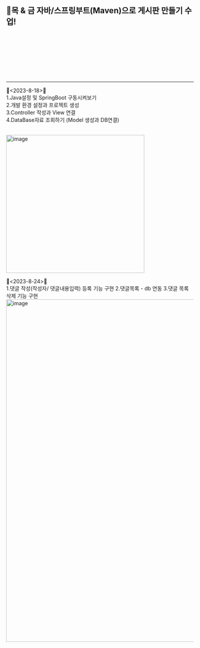 ## 📝목 & 금 자바/스프링부트(Maven)으로 게시판 만들기 수업!
<br><br>

<br><br><br><br>

------------
📅<2023-8-18>📅<br>
1.Java설정 및 SpringBoot 구동시켜보기<br>
2.개발 환경 설정과 프로젝트 생성<br>
3.Controller 작성과 View 연결<br>
4.DataBase자료 조회하기 (Model 생성과 DB연결)

<br>
<img width="371" alt="image" src="https://github.com/2sahee/Spring_Maven_Comment/assets/119823052/a1f99b66-3929-4799-b678-f7701c818ace">
<br>

📅<2023-8-24>📅<br>
1.댓글 작성(작성자/ 댓글내용입력) 등록 기능 구현
2.댓글목록 - db 연동
3.댓글 목록 삭제 기능 구현
<br>
<img width="921" alt="image" src="https://github.com/2sahee/Spring_Comment_Maven/assets/119823052/41900dec-5771-4a91-bbc6-03f33f0faea5">
